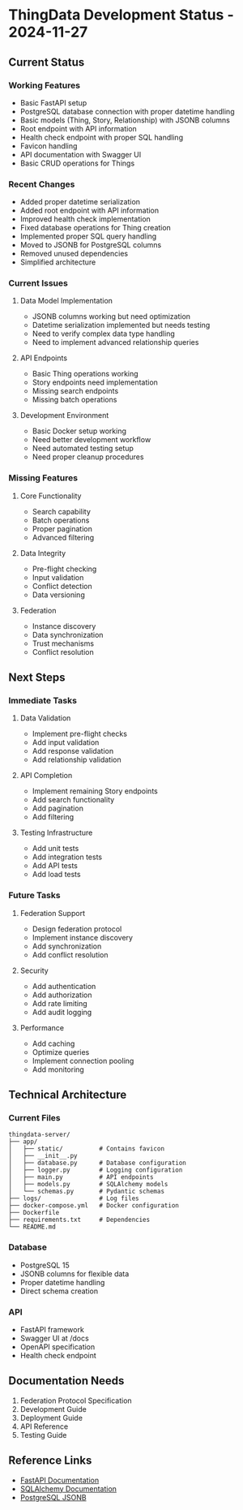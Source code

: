 # ThingData Development Status - 2024-11-27

## Current Status

### Working Features
- Basic FastAPI setup
- PostgreSQL database connection with proper datetime handling
- Basic models (Thing, Story, Relationship) with JSONB columns
- Root endpoint with API information
- Health check endpoint with proper SQL handling
- Favicon handling
- API documentation with Swagger UI
- Basic CRUD operations for Things

### Recent Changes
- Added proper datetime serialization
- Added root endpoint with API information
- Improved health check implementation
- Fixed database operations for Thing creation
- Implemented proper SQL query handling
- Moved to JSONB for PostgreSQL columns
- Removed unused dependencies
- Simplified architecture

### Current Issues
1. Data Model Implementation
   - JSONB columns working but need optimization
   - Datetime serialization implemented but needs testing
   - Need to verify complex data type handling
   - Need to implement advanced relationship queries

2. API Endpoints
   - Basic Thing operations working
   - Story endpoints need implementation
   - Missing search endpoints
   - Missing batch operations

3. Development Environment
   - Basic Docker setup working
   - Need better development workflow
   - Need automated testing setup
   - Need proper cleanup procedures

### Missing Features
1. Core Functionality
   - Search capability
   - Batch operations
   - Proper pagination
   - Advanced filtering

2. Data Integrity
   - Pre-flight checking
   - Input validation
   - Conflict detection
   - Data versioning

3. Federation
   - Instance discovery
   - Data synchronization
   - Trust mechanisms
   - Conflict resolution

## Next Steps

### Immediate Tasks
1. Data Validation
   - Implement pre-flight checks
   - Add input validation
   - Add response validation
   - Add relationship validation

2. API Completion
   - Implement remaining Story endpoints
   - Add search functionality
   - Add pagination
   - Add filtering

3. Testing Infrastructure
   - Add unit tests
   - Add integration tests
   - Add API tests
   - Add load tests

### Future Tasks
1. Federation Support
   - Design federation protocol
   - Implement instance discovery
   - Add synchronization
   - Add conflict resolution

2. Security
   - Add authentication
   - Add authorization
   - Add rate limiting
   - Add audit logging

3. Performance
   - Add caching
   - Optimize queries
   - Implement connection pooling
   - Add monitoring

## Technical Architecture

### Current Files
```
thingdata-server/
├── app/
│   ├── static/          # Contains favicon
│   ├── __init__.py
│   ├── database.py      # Database configuration
│   ├── logger.py        # Logging configuration
│   ├── main.py          # API endpoints
│   ├── models.py        # SQLAlchemy models
│   └── schemas.py       # Pydantic schemas
├── logs/                # Log files
├── docker-compose.yml   # Docker configuration
├── Dockerfile          
├── requirements.txt     # Dependencies
└── README.md
```

### Database
- PostgreSQL 15
- JSONB columns for flexible data
- Proper datetime handling
- Direct schema creation

### API
- FastAPI framework
- Swagger UI at /docs
- OpenAPI specification
- Health check endpoint

## Documentation Needs
1. Federation Protocol Specification
2. Development Guide
3. Deployment Guide
4. API Reference
5. Testing Guide

## Reference Links
- [FastAPI Documentation](https://fastapi.tiangolo.com/)
- [SQLAlchemy Documentation](https://docs.sqlalchemy.org/en/14/)
- [PostgreSQL JSONB](https://www.postgresql.org/docs/current/datatype-json.html)
